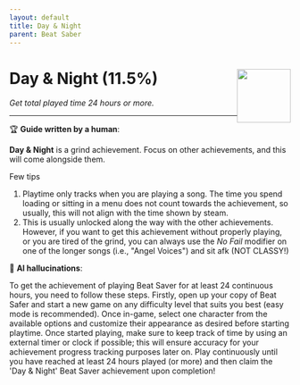 ```yaml
---
layout: default
title: Day & Night
parent: Beat Saber
---
```


# Day & Night (11.5%) <img style="float: right;" src="https://cdn.cloudflare.steamstatic.com/steamcommunity/public/images/apps/620980/83cc09fe8c596a49684738859ec04bb172594d5a.jpg" width="96" height="96">

_Get total played time 24 hours or more._

***

:trophy: **Guide written by a human**:

**Day & Night** is a grind achievement. Focus on other achievements, and this will come alongside them.

Few tips
1. Playtime only tracks when you are playing a song. The time you spend loading or sitting in a menu does not count towards the achievement, so usually, this will not align with the time shown by steam.
2. This is usually unlocked along the way with the other achievements. However, if you want to get this achievement without properly playing, or you are tired of the grind, you can always use the _No Fail_ modifier on one of the longer songs (i.e., "Angel Voices") and sit afk (NOT CLASSY!)

:robot: **AI hallucinations**:

To get the achievement of playing Beat Saver for at least 24 continuous hours, you need to follow these steps. Firstly, open up your copy of Beat Safer and start a new game on any difficulty level that suits you best (easy mode is recommended). Once in-game, select one character from the available options and customize their appearance as desired before starting playtime.
Once started playing, make sure to keep track of time by using an external timer or clock if possible; this will ensure accuracy for your achievement progress tracking purposes later on. Play continuously until you have reached at least 24 hours played (or more) and then claim the 'Day & Night' Beat Saver achievement upon completion!
